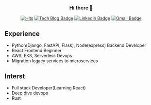 
<div align=center>

### Hi there 👋
 
[![Hits](https://hits.seeyoufarm.com/api/count/incr/badge.svg?url=https%3A%2F%2Fgithub.com%2FShin0102%2FShin0102&count_bg=%2379C83D&title_bg=%23555555&icon=&icon_color=%23E7E7E7&title=hits&edge_flat=false)](https://hits.seeyoufarm.com)
[![Tech Blog Badge](http://img.shields.io/badge/-Tech%20blog-black?style=flat-square&logo=github&link=https://shin0102.github.io/)](https://shin0102.github.io/) 
[![Linkedin Badge](https://img.shields.io/badge/-LinkedIn-blue?style=flat-square&logo=Linkedin&logoColor=white&link=https://linkedin.com/in/minseok-shin-9625981a2/)](https://linkedin.com/in/minseok-shin-9625981a2/)
[![Gmail Badge](https://img.shields.io/badge/Gmail-d14836?style=flat-square&logo=Gmail&logoColor=white&link=mailto:shinalli0102@gmail.com)](mailto:shinalli0102@gmail.com)
 
 </div>

## Experience
 - Python(Django, FastAPI, Flask), Node(express) Backend Developer
 - React Frontend Beginner
 - AWS, EKS, Serverless Devops
 - Migration legacy services to microservices


## Interst
 - Full stack Developer(Learning React)
 - Deep dive devops
 - Rust


<!--
[![github stats](https://github-readme-stats.vercel.app/api?username=Shin0102)](https://github.com/anuraghazra/github-readme-stats)
-->

<!--
**Shin0102/Shin0102** is a ✨ _special_ ✨ repository because its `README.md` (this file) appears on your GitHub profile.

Here are some ideas to get you started:

- 🔭 I’m currently working on ...
- 🌱 I’m currently learning ...
- 👯 I’m looking to collaborate on ...
- 🤔 I’m looking for help with ...
- 💬 Ask me about ...
- 📫 How to reach me: ...
- 😄 Pronouns: ...
- ⚡ Fun fact: ...
-->
